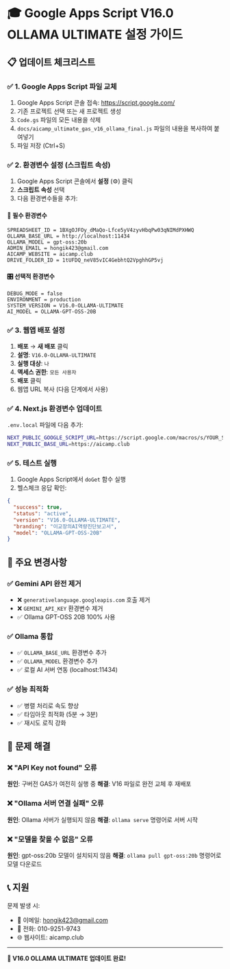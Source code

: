 # 🎓 Google Apps Script V16.0 OLLAMA ULTIMATE 설정 가이드

## 📋 업데이트 체크리스트

### ✅ 1. Google Apps Script 파일 교체
1. Google Apps Script 콘솔 접속: https://script.google.com/
2. 기존 프로젝트 선택 또는 새 프로젝트 생성
3. `Code.gs` 파일의 모든 내용을 삭제
4. `docs/aicamp_ultimate_gas_v16_ollama_final.js` 파일의 내용을 복사하여 붙여넣기
5. 파일 저장 (Ctrl+S)

### ✅ 2. 환경변수 설정 (스크립트 속성)
1. Google Apps Script 콘솔에서 **설정** (⚙️) 클릭
2. **스크립트 속성** 선택
3. 다음 환경변수들을 추가:

#### 🔑 필수 환경변수
```
SPREADSHEET_ID = 1BXgOJFOy_dMaQo-Lfce5yV4zyvHbqPw03qNIMdPXHWQ
OLLAMA_BASE_URL = http://localhost:11434
OLLAMA_MODEL = gpt-oss:20b
ADMIN_EMAIL = hongik423@gmail.com
AICAMP_WEBSITE = aicamp.club
DRIVE_FOLDER_ID = 1tUFDQ_neV85vIC4GebhtQ2VpghhGP5vj
```

#### 🎛️ 선택적 환경변수
```
DEBUG_MODE = false
ENVIRONMENT = production
SYSTEM_VERSION = V16.0-OLLAMA-ULTIMATE
AI_MODEL = OLLAMA-GPT-OSS-20B
```

### ✅ 3. 웹앱 배포 설정
1. **배포** → **새 배포** 클릭
2. **설명**: `V16.0-OLLAMA-ULTIMATE`
3. **실행 대상**: `나`
4. **액세스 권한**: `모든 사용자`
5. **배포** 클릭
6. 웹앱 URL 복사 (다음 단계에서 사용)

### ✅ 4. Next.js 환경변수 업데이트
`.env.local` 파일에 다음 추가:
```bash
NEXT_PUBLIC_GOOGLE_SCRIPT_URL=https://script.google.com/macros/s/YOUR_SCRIPT_ID/exec
NEXT_PUBLIC_BASE_URL=https://aicamp.club
```

### ✅ 5. 테스트 실행
1. Google Apps Script에서 `doGet` 함수 실행
2. 헬스체크 응답 확인:
```json
{
  "success": true,
  "status": "active",
  "version": "V16.0-OLLAMA-ULTIMATE",
  "branding": "이교장의AI역량진단보고서",
  "model": "OLLAMA-GPT-OSS-20B"
}
```

## 🎯 주요 변경사항

### ✅ Gemini API 완전 제거
- ❌ `generativelanguage.googleapis.com` 호출 제거
- ❌ `GEMINI_API_KEY` 환경변수 제거
- ✅ Ollama GPT-OSS 20B 100% 사용

### ✅ Ollama 통합
- ✅ `OLLAMA_BASE_URL` 환경변수 추가
- ✅ `OLLAMA_MODEL` 환경변수 추가
- ✅ 로컬 AI 서버 연동 (localhost:11434)

### ✅ 성능 최적화
- ✅ 병렬 처리로 속도 향상
- ✅ 타임아웃 최적화 (5분 → 3분)
- ✅ 재시도 로직 강화

## 🔧 문제 해결

### ❌ "API Key not found" 오류
**원인**: 구버전 GAS가 여전히 실행 중
**해결**: V16 파일로 완전 교체 후 재배포

### ❌ "Ollama 서버 연결 실패" 오류
**원인**: Ollama 서버가 실행되지 않음
**해결**: `ollama serve` 명령어로 서버 시작

### ❌ "모델을 찾을 수 없음" 오류
**원인**: gpt-oss:20b 모델이 설치되지 않음
**해결**: `ollama pull gpt-oss:20b` 명령어로 모델 다운로드

## 📞 지원

문제 발생 시:
- 📧 이메일: hongik423@gmail.com
- 📱 전화: 010-9251-9743
- 🌐 웹사이트: aicamp.club

---

**🎉 V16.0 OLLAMA ULTIMATE 업데이트 완료!**
